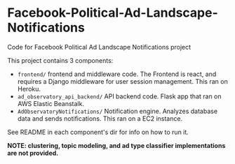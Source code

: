 # Facebook-Political-Ad-Landscape-Notifications
Code for Facebook Political Ad Landscape Notifications project

This project contains 3 components:
* `frontend/` frontend and middleware code. The Frontend is react, and requires
  a Django middleware for user session management. This ran on Heroku.
* `ad_observatory_api_backend/` API backend code. Flask app that ran on AWS
  Elastic Beanstalk.
* `AdObservatoryNotifications/` Notification engine. Analyzes database data and
  sends notifications. This ran on a EC2 instance.

See README in each component's dir for info on how to run it.

__NOTE: clustering, topic modeling, and ad type classifier implementations are not provided.__
